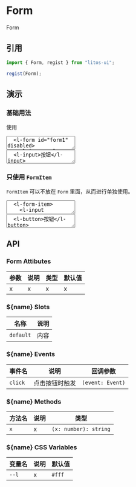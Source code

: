 # Form

Form

## 引用

```js
import { Form, regist } from "litos-ui";

regist(Form);
```

## 演示

<script setup>
  import { onMounted, nextTick } from 'vue';
  import { $one } from 'ph-utils/dom';

  onMounted(() => {
    nextTick(() => {
      const form = $one('#form1');
      console.log(form)
      setTimeout(() => {
        form.removeAttribute('disabled')
      }, 3000);
    });
  })
</script>

### 基础用法

使用

<ClientOnly>
<l-code-preview>
<textarea>
  <l-form id="form1" disabled>
    <l-input></l-input>
  </l-form>
</textarea>
<div class="source">
<textarea lang="html">
  <l-input>按钮</l-input>
</textarea>
</div>
</l-code-preview>
</ClientOnly>

### 只使用 `FormItem`

`FormItem` 可以不放在 `Form` 里面，从而进行单独使用。

<ClientOnly>
<l-code-preview>
<textarea lang="html">
  <l-form-item>
    <l-input placeholder="请输入文本"></l-input>
  </l-form-item>
</textarea>
<div class="source">
<textarea lang="html">
  <l-button>按钮</l-button>
</textarea>
</div>
</l-code-preview>
</ClientOnly>

## API

### Form Attibutes

<!-- prettier-ignore -->
| 参数 | 说明 | 类型 | 默认值 |
| --- | --- | --- | --- |
| x | x | x | x |

### ${name} Slots

<!-- prettier-ignore -->
| 名称 | 说明 |
| --- | --- |
| `default` | 内容 |

### ${name} Events

<!-- prettier-ignore -->
| 事件名 | 说明 | 回调参数 |
| --- | --- | --- |
| `click` | 点击按钮时触发 | `(event: Event)` |

### ${name} Methods

<!-- prettier-ignore -->
| 方法名 | 说明 | 类型 |
| --- | --- | --- |
| `x` | x | `(x: number): string` |

### ${name} CSS Variables

<!-- prettier-ignore -->
| 变量名 | 说明 | 默认值 |
| --- | --- | --- |
| `--l` | x | `#fff` |
